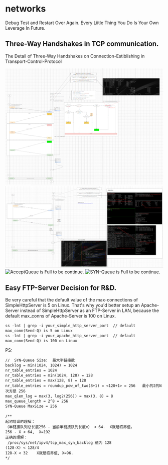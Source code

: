 # networks
Debug Test and Restart Over Again.
Every Liitle Thing You Do Is Your Own Leverage In Future. 

## Three-Way Handshakes in TCP communication. 
The Detail of Three-Way Handshakes on Connection-Estiblishing in Transport-Control-Protocol

![OverReview](./src/OverView.png)
![Standard 3WayShakes not only app but also kernel codes](./src/STANDARD-THREEWAY-HANDSHAKES.png)
![AcceptQueue is Full](./src/-THREEWAY-HANDSHAKES.png) to be continue.
![SYN-Queue is Full](./src/-THREEWAY-HANDSHAKES.png) to be continue.


## Easy FTP-Server Decision for R&D. 
Be very careful that the default value of the max-connections of SimpleHttpServer is 5 on Linux. That's why you'd better setup an Apache-Server instead of SimpleHttpServer as an FTP-Server in LAN, because the default max_conns of Apache-Server is 100 on Linux.

```
ss -lnt | grep -i your_simple_http_server_port  // default max_conn(Send-Q) is 5 on Linux
ss -lnt | grep -i your_apache_http_server_port  // default max_conn(Send-Q) is 100 on Linux
```



PS:
```
//  SYN-Queue Size:  最大半链接数 
backlog = min(1024, 1024) = 1024
nr_table_entries = 1024
nr_table_entries = min(1024, 128) = 128
nr_table_entries = max(128, 8) = 128
nr_table_entries = roundup_pow_of_two(8+1) = <128+1> = 256   最小的2的N次方是 256
max_qlen_log = max(3, log2(256)) = max(3, 8) = 8
max_queue_length = 2^8 = 256
SYN-Queue MaxSize = 256

/**
起初错误的理解：
（半链接队列总长度256 - 当前半链接队列长度x） < 64.  X就是临界值， 
256 - X < 64,  X=192
正确的理解：
 /proc/sys/net/ipv4/tcp_max_syn_backlog 值为 128
(128-X) < 128/4
128-X < 32    X就是临界值, X=96.
*/

```

